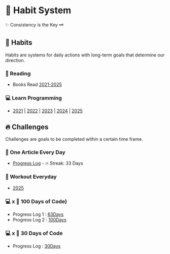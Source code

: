 # 🧭 Habit System
✨ Consistency is the Key 🗝️

## 📅 Habits
Habits are systems for daily actions with long-term goals that determine our direction.

### 📖 Reading
- Books Read [2021-2025](https://github.com/abhiramready/Habit-System/blob/main/Habits/Reading/README.md)

### 💻 Learn Programming
- [2021](https://github.com/abhiramready/Habit-System/blob/main/Habits/LearnProgramming/2021.md) | [2022](https://github.com/abhiramready/Habit-System/blob/main/Habits/LearnProgramming/2022.md) | [2023](https://github.com/abhiramready/Habit-System/blob/main/Habits/LearnProgramming/2023.md) | [2024](https://github.com/abhiramready/Habit-System/blob/main/Habits/LearnProgramming/2024.md) | [2025](https://github.com/abhiramready/Habit-System/blob/main/Habits/LearnProgramming/2025.md)

## 🔥 Challenges
Challenges are goals to be completed within a certain time frame.

### 📝 One Article Every Day
- [Progress Log](https://github.com/abhiramready/Habit-System/blob/main/Challenges/OneArticleEveryday/README.md) - 🔥 Streak: 33 Days

### 💪 Workout Everyday
- [2025](https://github.com/abhiramready/Habit-System/blob/main/Challenges/WorkoutChallenge/2025.md)


### 💻 x 💯 100 Days of Code)
- Progress Log 1 : [63Days](https://github.com/abhiramready/Habit-System/blob/main/Challenges/100DaysOfCode/1-100DaysOfCode.md)
- Progress Log 2 : [100Days](https://github.com/abhiramready/Habit-System/blob/main/Challenges/100DaysOfCode/2-100DaysOfCode.md)

### 💻 x 📆 30 Days of Code
- Progress Log : [30Days](https://github.com/abhiramready/Habit-System/blob/main/Challenges/30DaysOfCode/README.md)
